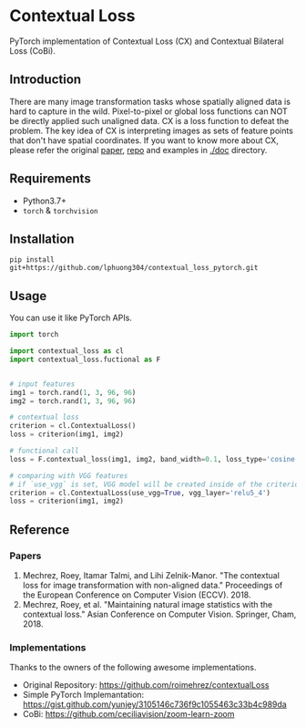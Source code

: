 # Contextual Loss
PyTorch implementation of Contextual Loss (CX) and Contextual Bilateral Loss (CoBi).

## Introduction
There are many image transformation tasks whose spatially aligned data is hard to capture in the wild.
Pixel-to-pixel or global loss functions can NOT be directly applied such unaligned data.
CX is a loss function to defeat the problem.
The key idea of CX is interpreting images as sets of feature points that don't have spatial coordinates.
If you want to know more about CX, please refer the original [paper](https://arxiv.org/abs/1803.02077), [repo](https://github.com/roimehrez/contextualLoss) and examples in [./doc](./doc) directory.

## Requirements
-  Python3.7+
-  `torch` & `torchvision`

## Installation
```
pip install git+https://github.com/lphuong304/contextual_loss_pytorch.git
```

## Usage
You can use it like PyTorch APIs.
```python
import torch

import contextual_loss as cl
import contextual_loss.fuctional as F


# input features
img1 = torch.rand(1, 3, 96, 96)
img2 = torch.rand(1, 3, 96, 96)

# contextual loss
criterion = cl.ContextualLoss()
loss = criterion(img1, img2)

# functional call
loss = F.contextual_loss(img1, img2, band_width=0.1, loss_type='cosine')

# comparing with VGG features
# if `use_vgg` is set, VGG model will be created inside of the criterion
criterion = cl.ContextualLoss(use_vgg=True, vgg_layer='relu5_4')
loss = criterion(img1, img2)

```

## Reference
### Papers
1. Mechrez, Roey, Itamar Talmi, and Lihi Zelnik-Manor. "The contextual loss for image transformation with non-aligned data." Proceedings of the European Conference on Computer Vision (ECCV). 2018.  
2. Mechrez, Roey, et al. "Maintaining natural image statistics with the contextual loss." Asian Conference on Computer Vision. Springer, Cham, 2018.
### Implementations
Thanks to the owners of the following awesome implementations.
- Original Repository: https://github.com/roimehrez/contextualLoss
- Simple PyTorch Implemantation: https://gist.github.com/yunjey/3105146c736f9c1055463c33b4c989da
- CoBi: https://github.com/ceciliavision/zoom-learn-zoom
